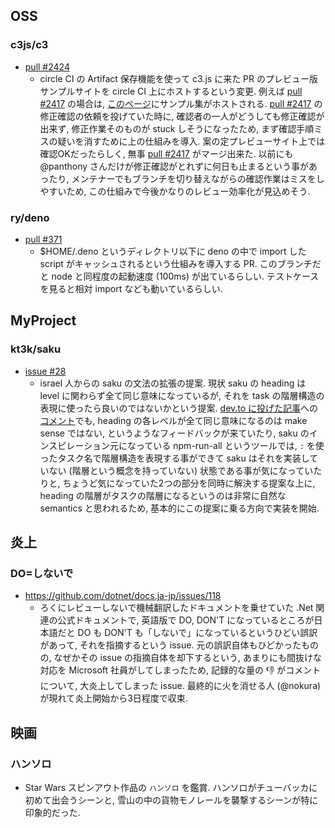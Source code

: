 ## OSS

### c3js/c3

- [pull #2424](https://github.com/c3js/c3/pull/2424)
  - circle CI の Artifact 保存機能を使って c3.js に来た PR のプレビュー版サンプルサイトを circle CI 上にホストするという変更. 例えば [pull #2417](https://github.com/c3js/c3/pull/2417) の場合は, [このページ](https://415-11496279-gh.circle-artifacts.com/0/htdocs/index.html)にサンプル集がホストされる. [pull #2417](https://github.com/c3js/c3/pull/2417) の修正確認の依頼を投げていた時に, 確認者の一人がどうしても修正確認が出来ず, 修正作業そのものが stuck しそうになったため, まず確認手順ミスの疑いを消すために上の仕組みを導入. 案の定プレビューサイト上では確認OKだったらしく, 無事 [pull #2417](https://github.com/c3js/c3/pull/2417) がマージ出来た. 以前にも @panthony さんだけが修正確認がとれずに何日も止まるという事があったり, メンテナーでもブランチを切り替えながらの確認作業はミスをしやすいため, この仕組みで今後かなりのレビュー効率化が見込めそう.

### ry/deno

- [pull #371](https://github.com/ry/deno/pull/371)
  - $HOME/.deno というディレクトリ以下に deno の中で import した script がキャッシュされるという仕組みを導入する PR. このブランチだと node と同程度の起動速度 (100ms) が出ているらしい. テストケースを見ると相対 import なども動いているらしい.

## MyProject

### kt3k/saku

- [issue #28](https://github.com/kt3k/saku/issues/28)
  - israel 人からの saku の文法の拡張の提案. 現状 saku の heading は level に関わらず全て同じ意味になっているが, それを task の階層構造の表現に使ったら良いのではないかという提案. [dev.to に投げた記事](https://dev.to/kt3k/markdown-based-task-runner---saku-239o)への[コメント](https://dev.to/guilhermejcgois/comment/3c7f)でも, heading の各レベルが全て同じ意味になるのは make sense ではない, というようなフィードバックが来ていたり, saku のインスピレーション元になっている npm-run-all というツールでは, `:` を使ったタスク名で階層構造を表現する事ができて saku はそれを実装していない (階層という概念を持っていない) 状態である事が気になっていたりと, ちょうど気になっていた2つの部分を同時に解決する提案な上に, heading の階層がタスクの階層になるというのは非常に自然な semantics と思われるため, 基本的にこの提案に乗る方向で実装を開始.

## 炎上

### DO=しないで

- https://github.com/dotnet/docs.ja-jp/issues/118
  - ろくにレビューしないで機械翻訳したドキュメントを乗せていた .Net 関連の公式ドキュメントで, 英語版で DO, DON'T になっているところが日本語だと DO も DON'T も「しないで」になっているというひどい誤訳があって, それを指摘するという issue. 元の誤訳自体もひどかったものの, なぜかその issue の指摘自体を却下するという, あまりにも間抜けな対応を Microsoft 社員がしてしまったため, 記録的な量の 👎 がコメントについて, 大炎上してしまった issue. 最終的に火を消せる人 (@nokura) が現れて炎上開始から3日程度で収束.

## 映画

### ハンソロ

- Star Wars スピンアウト作品の `ハンソロ` を鑑賞. ハンソロがチューバッカに初めて出会うシーンと, 雪山の中の貨物モノレールを襲撃するシーンが特に印象的だった.
